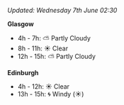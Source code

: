 *Updated: Wednesday 7th June 02:30*

**Glasgow**

* 4h - 7h: :partly_sunny: Partly Cloudy
* 8h - 11h: :sunny: Clear
* 12h - 15h: :partly_sunny: Partly Cloudy

**Edinburgh**

* 4h - 12h: :sunny: Clear
* 13h - 15h: :cyclone: Windy (:sunny:)
